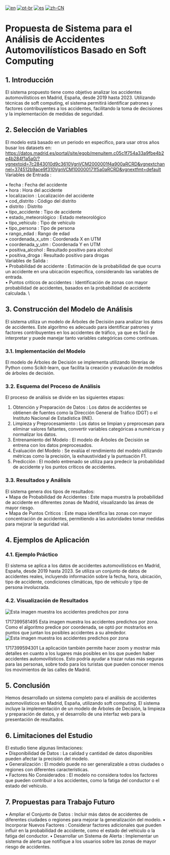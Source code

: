 [![en](https://img.shields.io/badge/lang-en-blue.svg)](https://github.com/EdgarJP006/Accidentes-de-Trafico-de-Madrid/blob/main/locale/README-en.md)
[![pt-br](https://img.shields.io/badge/lang-pt--br-green.svg)](https://github.com/EdgarJP006/Accidentes-de-Trafico-de-Madrid/blob/main/locale/README-pt.md)
[![es](https://img.shields.io/badge/lang-es-yellow.svg)](https://github.com/EdgarJP006/Accidentes-de-Trafico-de-Madrid/blob/main/README.md)
[![zh-CN](https://img.shields.io/badge/lang-zh--br-red.svg)](https://github.com/EdgarJP006/Accidentes-de-Trafico-de-Madrid/blob/main/locale/README-zh_CN.md)


# Propuesta de Sistema para el Análisis de Accidentes Automovilísticos Basado en Soft Computing
## 1. Introducción
El sistema propuesto tiene como objetivo analizar los accidentes automovilísticos en Madrid, España, desde 2019 hasta 2023. Utilizando técnicas de soft computing, el sistema permitirá identificar patrones y factores contribuyentes a los accidentes, facilitando la toma de decisiones y la implementación de medidas de seguridad.
## 2. Selección de Variables
El modelo está basado en un periodo en especifico, para usar otros años busar los datasets en: https://datos.madrid.es/portal/site/egob/menuitem.c05c1f754a33a9fbe4b2e4b284f1a5a0/?vgnextoid=7c2843010d9c3610VgnVCM2000001f4a900aRCRD&vgnextchannel=374512b9ace9f310VgnVCM100000171f5a0aRCRD&vgnextfmt=default
Variables de Entrada :

•	fecha : Fecha del accidente \
•	hora : Hora del accidente \
•	localizacion : Localización del accidente \
•	cod_distrito : Código del distrito \
•	distrito : Distrito \
•	tipo_accidente : Tipo de accidente \
•	estado_meteorológico : Estado meteorológico \
•	tipo_vehiculo : Tipo de vehículo \
•	tipo_persona : Tipo de persona \
•	rango_edad : Rango de edad \
•	coordenada_x_utm : Coordenada X en UTM \
•	coordenada_y_utm : Coordenada Y en UTM \
•	positiva_alcohol : Resultado positivo para alcohol \
•	positiva_droga : Resultado positivo para drogas \
Variables de Salida : \
•	Probabilidad de accidente : Estimación de la probabilidad de que ocurra un accidente en una ubicación específica, considerando las variables de entrada. \
•	Puntos críticos de accidentes : Identificación de zonas con mayor probabilidad de accidentes, basados en la probabilidad de accidente calculada. \
## 3. Construcción del Modelo de Análisis
El sistema utiliza un modelo de Árboles de Decisión para analizar los datos de accidentes. Este algoritmo es adecuado para identificar patrones y factores contribuyentes en los accidentes de tráfico, ya que es fácil de interpretar y puede manejar tanto variables categóricas como continuas.
### 3.1. Implementación del Modelo
El modelo de Árboles de Decisión se implementa utilizando librerías de Python como Scikit-learn, que facilita la creación y evaluación de modelos de árboles de decisión.
### 3.2. Esquema del Proceso de Análisis
El proceso de análisis se divide en las siguientes etapas:
1.	Obtención y Preparación de Datos : Los datos de accidentes se obtienen de fuentes como la Dirección General de Tráfico (DGT) o el Instituto Nacional de Estadística (INE).
2.	Limpieza y Preprocesamiento : Los datos se limpian y preprocesan para eliminar valores faltantes, convertir variables categóricas a numéricas y normalizar los datos.
3.	Entrenamiento del Modelo : El modelo de Árboles de Decisión se entrena con los datos preprocesados.
4.	Evaluación del Modelo : Se evalúa el rendimiento del modelo utilizando métricas como la precisión, la exhaustividad y la puntuación F1.
5.	Predicción : El modelo entrenado se utiliza para predecir la probabilidad de accidente y los puntos críticos de accidentes.
### 3.3. Resultados y Análisis
El sistema genera dos tipos de resultados: \
•	Mapa de Probabilidad de Accidentes : Este mapa muestra la probabilidad de accidente en diferentes zonas de Madrid, visualizando las áreas de mayor riesgo. \
•	Mapa de Puntos Críticos : Este mapa identifica las zonas con mayor concentración de accidentes, permitiendo a las autoridades tomar medidas para mejorar la seguridad vial.
## 4. Ejemplos de Aplicación
### 4.1. Ejemplo Práctico
El sistema se aplica a los datos de accidentes automovilísticos en Madrid, España, desde 2019 hasta 2023. Se utiliza un conjunto de datos de accidentes reales, incluyendo información sobre la fecha, hora, ubicación, tipo de accidente, condiciones climáticas, tipo de vehículo y tipo de persona involucrada.
### 4.2. Visualización de Resultados
![Esta imagen muestra los accidentes predichos por zona](https://github.com/EdgarJP006/Accidentes-de-Trafico-de-Madrid/blob/2c7103bf227e00fe7e68e58e39f89864ec0901bc/Transporte%2C%20Localizaci%C3%B3n%20y%20Patrullaje/Figuras/Imagen3.png) 

1717399581495
Esta imagen muestra los accidentes predichos por zona. Como el algoritmo predice por coordenada, se optó por mostrarlos en puntos que juntan los posibles accidentes a su alrededor.
 ![Esta imagen muestra los accidentes predichos por zona](https://github.com/EdgarJP006/Accidentes-de-Trafico-de-Madrid/blob/2c7103bf227e00fe7e68e58e39f89864ec0901bc/Transporte%2C%20Localizaci%C3%B3n%20y%20Patrullaje/Figuras/Imagen5.png) 
 
1717399594301
La aplicación también permite hacer zoom y mostrar más detalles en cuanto a los lugares más posibles en los que pueden haber accidentes automovilísticos. Esto podría ayudar a trazar rutas más seguras para las personas, sobre todo para los turistas que pueden conocer menos los movimientos de las calles de Madrid.
## 5. Conclusión
Hemos desarrollado un sistema completo para el análisis de accidentes automovilísticos en Madrid, España, utilizando soft computing. El sistema incluye la implementación de un modelo de Árboles de Decisión, la limpieza y preparación de datos, y el desarrollo de una interfaz web para la presentación de resultados.
## 6. Limitaciones del Estudio
El estudio tiene algunas limitaciones: \
•	Disponibilidad de Datos : La calidad y cantidad de datos disponibles pueden afectar la precisión del modelo. \
•	Generalización : El modelo puede no ser generalizable a otras ciudades o regiones con diferentes características. \
•	Factores No Considerados : El modelo no considera todos los factores que pueden contribuir a los accidentes, como la fatiga del conductor o el estado del vehículo.
## 7. Propuestas para Trabajo Futuro
•	Ampliar el Conjunto de Datos : Incluir más datos de accidentes de diferentes ciudades o regiones para mejorar la generalización del modelo.
•	Incorporar Nuevos Factores : Considerar factores adicionales que pueden influir en la probabilidad de accidente, como el estado del vehículo o la fatiga del conductor.
•	Desarrollar un Sistema de Alerta : Implementar un sistema de alerta que notifique a los usuarios sobre las zonas de mayor riesgo de accidentes.

